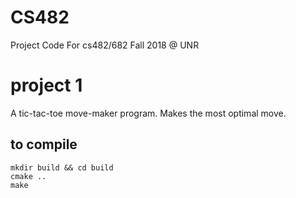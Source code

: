 # CS482
Project Code For cs482/682 Fall 2018 @ UNR

# project 1

A tic-tac-toe move-maker program. Makes the most optimal move.

## to compile

```
mkdir build && cd build
cmake ..
make
```
